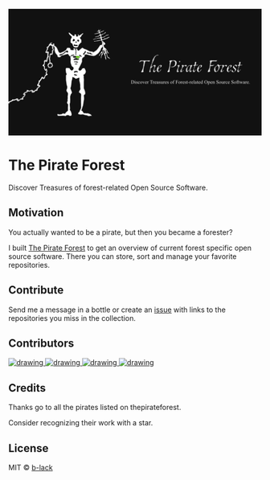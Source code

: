 ![The Pirate Forest](docs/assets/og/thepirateforest.png "The Pirate Forest")

# The Pirate Forest

Discover Treasures of forest-related Open Source Software.

## Motivation

You actually wanted to be a pirate, but then you became a forester?

I built [The Pirate Forest](https://b-lack.github.io/ThePirateForest/) to get an overview of current forest specific open source software. There you can store, sort and manage your favorite repositories.
  
## Contribute

Send me a message in a bottle or create an [issue](https://github.com/b-lack/ThePirateForest/issues) with links to the repositories you miss in the collection.

## Contributors

<a href="https://github.com/b-lack">
  <img src="https://github.com/b-lack.png?size=50" alt="drawing" width="50"/>
</a>
<a href="https://github.com/SKrisanski">
  <img src="https://github.com/SKrisanski.png?size=50" alt="drawing" width="50"/>
</a>
<a href="https://github.com/chrik5">
  <img src="https://github.com/chrik5.png?size=50" alt="drawing" width="50"/>
</a>
<a href="https://github.com/stefp">
  <img src="https://github.com/stefp.png?size=50" alt="drawing" width="50"/>
</a>

## Credits

Thanks go to all the pirates listed on thepirateforest.

Consider recognizing their work with a star.
  
## License

MIT © [b-lack](https://github.com/b-lack)
